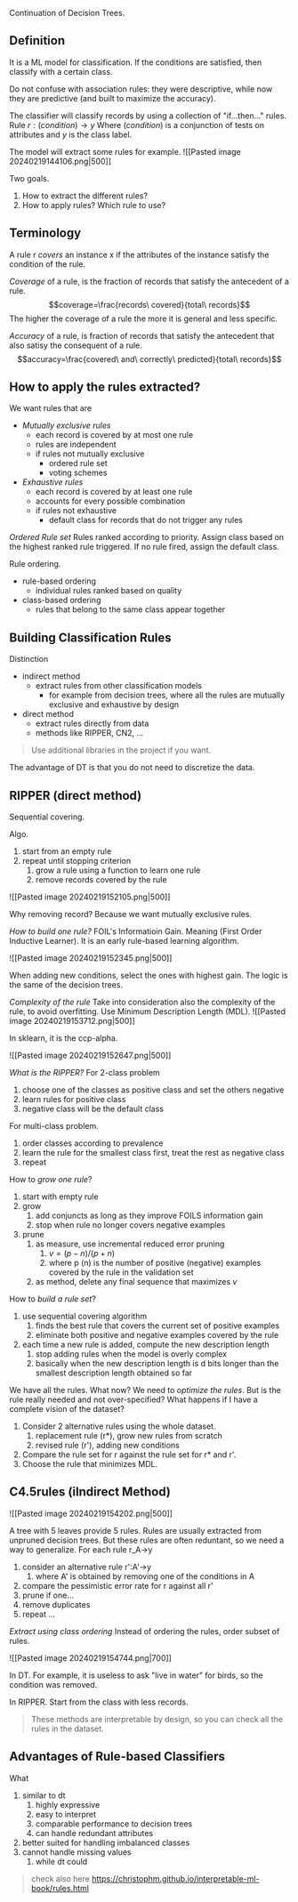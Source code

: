 Continuation of Decision Trees.

## Definition

It is a ML model for classification.
If the conditions are satisfied, then classify with a certain class.

Do not confuse with association rules: they were descriptive, while now they are predictive (and built to maximize the accuracy).

The classifier will classify records by using a collection of "if...then..." rules.
Rule $r:(condition)\rightarrow y$
Where $(condition)$ is a conjunction of tests on attributes and $y$ is the class label.

The model will extract some rules for example.
![[Pasted image 20240219144106.png|500]]

Two goals.
1. How to extract the different rules?
2. How to apply rules? Which rule to use?
## Terminology

A rule r *covers* an instance x if the attributes of the instance satisfy the condition of the rule.

*Coverage* of a rule, is the fraction of records that satisfy the antecedent of a rule.
$$coverage=\frac{records\ covered}{total\ records}$$
The higher the coverage of a rule the more it is general and less specific.

*Accuracy* of a rule, is fraction of records that satisfy the antecedent that also satisy the consequent of a rule.
$$accuracy=\frac{covered\ and\ correctly\ predicted}{total\ records}$$

## How to apply the rules extracted?

We want rules that are
- *Mutually exclusive rules*
	- each record is covered by at most one rule
	- rules are independent
	- if rules not mutually exclusive
		- ordered rule set
		- voting schemes
- *Exhaustive rules*
	- each record is covered by at least one rule
	- accounts for every possible combination
	- if rules not exhaustive
		- default class for records that do not trigger any rules

*Ordered Rule set*
Rules ranked according to priority.
Assign class based on the highest ranked rule triggered.
If no rule fired, assign the default class.

Rule ordering.
- rule-based ordering
	- individual rules ranked based on quality
- class-based ordering
	- rules that belong to the same class appear together

## Building Classification Rules
Distinction
- indirect method
	- extract rules from other classification models
		- for example from decision trees, where all the rules are mutually exclusive and exhaustive by design
- direct method
	- extract rules directly from data
	- methods like RIPPER, CN2, ...

> Use additional libraries in the project if you want. 

The advantage of DT is that you do not need to discretize the data.

## RIPPER (direct method)
Sequential covering.

Algo.
1. start from an empty rule
2. repeat until stopping criterion
	1. grow a rule using a function to learn one rule
	2. remove records covered by the rule

![[Pasted image 20240219152105.png|500]]

Why removing record?
Because we want mutually exclusive rules.

*How to build one rule?*
FOIL's Informatioin Gain. Meaning (First Order Inductive Learner).
It is an early rule-based learning algorithm.

![[Pasted image 20240219152345.png|500]]

When adding new conditions, select the ones with highest gain.
The logic is the same of the decision trees.

*Complexity of the rule*
Take into consideration also the complexity of the rule, to avoid overfitting.
Use Minimum Description Length (MDL).
![[Pasted image 20240219153712.png|500]]

In sklearn, it is the ccp-alpha.

![[Pasted image 20240219152647.png|500]]


*What is the RIPPER?*
For 2-class problem
1. choose one of the classes as positive class and set the others negative
2. learn rules for positive class
3. negative class will be the default class

For multi-class problem.
1. order classes according to prevalence
2. learn the rule for the smallest class first, treat the rest as negative class
3. repeat

How to *grow one rule*?
1. start with empty rule
2. grow
	1. add conjuncts as long as they improve FOILS information gain
	2. stop when rule no longer covers negative examples
3. prune
	1. as measure, use incremental reduced error pruning 
		1. $v=(p-n)/(p+n)$
		2. where p (n) is the number of positive (negative) examples covered by the rule in the validation set 
	2. as method, delete any final sequence that maximizes $v$

How to *build a rule set*?
1. use sequential covering algorithm
	1. finds the best rule that covers the current set of positive examples
	2. eliminate both positive and negative examples covered by the rule
2. each time a new rule is added, compute the new description length
	1. stop adding rules when the model is overly complex
	2. basically when the new description length is d bits longer than the smallest description length obtained so far

We have all the rules. What now? We need to *optimize the rules*.
But is the rule really needed and not over-specified?
What happens if I have a complete vision of the dataset?
1. Consider 2 alternative rules using the whole dataset.
	1. replacement rule (r*), grow new rules from scratch
	2. revised rule (r'), adding new conditions
2. Compare the rule set for r against the rule set for r* and r'.
3. Choose the rule that minimizes MDL.

## C4.5rules (iIndirect Method)

![[Pasted image 20240219154202.png|500]]

A tree with 5 leaves provide 5 rules.
Rules are usually extracted from unpruned decision trees.
But these rules are often reduntant, so we need a way to generalize.
For each rule r_A->y
1. consider an alternative rule r':A'->y
	1. where  A' is obtained by removing one of the conditions in A
2. compare the pessimistic error rate for r against all r'
3. prune if one...
4. remove duplicates
5. repeat ...


*Extract using class ordering*
Instead of ordering the rules, order subset of rules.

![[Pasted image 20240219154744.png|700]]

In DT.
For example, it is useless to ask "live in water" for birds, so the condition was removed.

In RIPPER.
Start from the class with less records.

> These methods are interpretable by design, so you can check all the rules in the dataset.

## Advantages of Rule-based Classifiers
What
1. similar to dt
	1. highly expressive
	2. easy to interpret
	3. comparable performance to decision trees
	4. can handle redundant attributes
2. better suited for handling imbalanced classes
3. cannot handle missing values
	1. while dt could


> check also here https://christophm.github.io/interpretable-ml-book/rules.html


